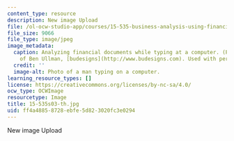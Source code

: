 ```yaml
---
content_type: resource
description: New image Upload
file: /ol-ocw-studio-app/courses/15-535-business-analysis-using-financial-statements-spring-2003/ff4a48858728ebfe5d823020fc3e0294_15-535s03-th.jpg
file_size: 9066
file_type: image/jpeg
image_metadata:
  caption: Analyzing financial documents while typing at a computer. (Photograph courtesy
    of Ben Ullman, [budesigns](http://www.budesigns.com). Used with permission.)
  credit: ''
  image-alt: Photo of a man typing on a computer.
learning_resource_types: []
license: https://creativecommons.org/licenses/by-nc-sa/4.0/
ocw_type: OCWImage
resourcetype: Image
title: 15-535s03-th.jpg
uid: ff4a4885-8728-ebfe-5d82-3020fc3e0294
---
```

New image Upload